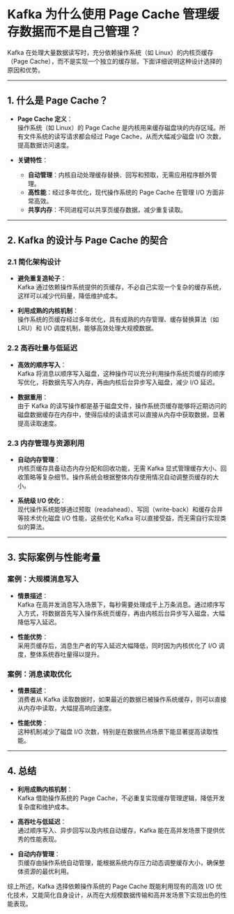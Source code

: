 # Kafka 为什么使用 Page Cache 管理缓存数据而不是自己管理？

Kafka 在处理大量数据读写时，充分依赖操作系统（如 Linux）的内核页缓存（Page Cache），而不是实现一个独立的缓存层。下面详细说明这种设计选择的原因和优势。

---

## 1. 什么是 Page Cache？

- **Page Cache 定义**：  
  操作系统（如 Linux）的 Page Cache 是内核用来缓存磁盘块的内存区域。所有文件系统的读写请求都会经过 Page Cache，从而大幅减少磁盘 I/O 次数，提高数据访问速度。

- **关键特性**：
    - **自动管理**：内核自动处理缓存替换、回写和预取，无需应用程序额外管理。
    - **高性能**：经过多年优化，现代操作系统的 Page Cache 在管理 I/O 方面非常高效。
    - **共享内存**：不同进程可以共享页缓存数据，减少重复读取。

---

## 2. Kafka 的设计与 Page Cache 的契合

### 2.1 简化架构设计

- **避免重复造轮子**：  
  Kafka 通过依赖操作系统提供的页缓存，不必自己实现一个复杂的缓存系统，这样可以减少代码量，降低维护成本。

- **利用成熟的内核机制**：  
  操作系统的页缓存经过多年优化，具有成熟的内存管理、缓存替换算法（如 LRU）和 I/O 调度机制，能够高效处理大规模数据。

### 2.2 高吞吐量与低延迟

- **高效的顺序写入**：  
  Kafka 将消息以顺序写入磁盘，这种操作可以充分利用操作系统页缓存的顺序写优化，将数据先写入内存，再由内核后台异步写入磁盘，减少 I/O 延迟。

- **数据重用**：  
  由于 Kafka 的读写操作都是基于磁盘文件，操作系统页缓存能够将近期访问的磁盘数据缓存在内存中，使得后续的读请求可以直接从内存中获取数据，显著提高读取速度。

### 2.3 内存管理与资源利用

- **自动内存管理**：  
  内核页缓存具备动态内存分配和回收功能，无需 Kafka 显式管理缓存大小、回收策略等复杂细节。操作系统会根据整体内存使用情况自动调整页缓存的大小。

- **系统级 I/O 优化**：  
  现代操作系统能够通过预取（readahead）、写回（write-back）和缓存合并等技术优化磁盘 I/O 性能，这些优化 Kafka 可以直接受益，而无需自行实现类似的算法。

---

## 3. 实际案例与性能考量

### 案例：大规模消息写入
- **情景描述**：  
  Kafka 在高并发消息写入场景下，每秒需要处理成千上万条消息。通过顺序写入方式，将数据首先写入操作系统页缓存，再由内核后台异步写入磁盘，大幅降低写入延迟。

- **性能优势**：  
  采用页缓存后，消息生产者的写入延迟大幅降低，同时因为内核优化了 I/O 调度，整体系统吞吐量得以提升。

### 案例：消息读取优化
- **情景描述**：  
  消费者从 Kafka 读取数据时，如果最近的数据已被操作系统缓存，则可以直接从内存中读取，大幅提高响应速度。

- **性能优势**：  
  这种机制减少了磁盘 I/O 次数，特别是在数据热点场景下能显著提高读取性能。

---

## 4. 总结

- **利用成熟内核机制**：  
  Kafka 借助操作系统的 Page Cache，不必重复实现缓存管理逻辑，降低开发复杂度和维护成本。

- **高吞吐与低延迟**：  
  通过顺序写入、异步回写以及内核自动缓存，Kafka 能在高并发场景下提供优秀的性能表现。

- **自动内存管理**：  
  页缓存由操作系统自动管理，能根据系统内存压力动态调整缓存大小，确保整体资源的最优利用。

综上所述，Kafka 选择依赖操作系统的 Page Cache 既能利用现有的高效 I/O 优化技术，又能简化自身设计，从而在大规模数据传输和高并发场景下实现出色的性能表现。